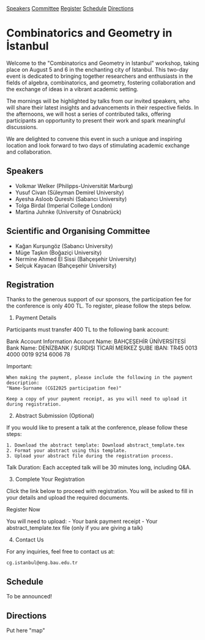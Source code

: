 <div class="top-nav">
    <a href="#speakers" class="nav-button">Speakers</a>
    <a href="#committee" class="nav-button">Committee</a>
    <a href="#register" class="nav-button">Register</a>
    <a href="#schedule" class="nav-button">Schedule</a>
    <a href="#directions" class="nav-button">Directions</a>
</div>

# Combinatorics and Geometry in İstanbul

Welcome to the "Combinatorics and Geometry in Istanbul" workshop, taking place on August 5 and 6 in the enchanting city of Istanbul. This two-day event is dedicated to bringing together researchers and enthusiasts in the fields of algebra, combinatorics, and geometry, fostering collaboration and the exchange of ideas in a vibrant academic setting.

The mornings will be highlighted by talks from our invited speakers, who will share their latest insights and advancements in their respective fields. In the afternoons, we will host a series of contributed talks, offering participants an opportunity to present their work and spark meaningful discussions.

We are delighted to convene this event in such a unique and inspiring location and look forward to two days of stimulating academic exchange and collaboration.

## <a id="speakers"></a>Speakers

- Volkmar Welker (Philipps-Universität Marburg)
- Yusuf Civan (Süleyman Demirel University)
- Ayesha Asloob Qureshi (Sabancı University)
- Tolga Birdal (Imperial College London)
- Martina Juhnke (University of Osnabrück)

## <a id="Committee"></a>Scientific and Organising Committee

- Kağan Kurşungöz (Sabancı University)
- Müge Taşkın (Boğaziçi University)
- Nermine Ahmed El Sissi (Bahçeşehir University)
- Selçuk Kayacan (Bahçeşehir University)

## <a id="register"></a>Registration

Thanks to the generous support of our sponsors, the participation fee for the conference is only 400 TL. To register, please follow the steps below.

1. Payment Details

Participants must transfer 400 TL to the following bank account:

Bank Account Information
Account Name: BAHÇEŞEHİR ÜNİVERSİTESİ
Bank Name: DENİZBANK / SURDIŞI TİCARİ MERKEZ ŞUBE
IBAN: TR45 0013 4000 0019 9214 6006 78


Important:

    When making the payment, please include the following in the payment description:
    "Name-Surname (CGI2025 participation fee)"

    Keep a copy of your payment receipt, as you will need to upload it during registration.

2. Abstract Submission (Optional)

If you would like to present a talk at the conference, please follow these steps:

    1. Download the abstract template: Download abstract_template.tex 
    2. Format your abstract using this template.
    3. Upload your abstract file during the registration process.

Talk Duration: Each accepted talk will be 30 minutes long, including Q&A.

3. Complete Your Registration

Click the link below to proceed with registration. You will be asked to fill in your details and upload the required documents.

Register Now

You will need to upload:
    - Your bank payment receipt
    - Your abstract_template.tex file (only if you are giving a talk)

4. Contact Us

For any inquiries, feel free to contact us at:

    cg.istanbul@eng.bau.edu.tr

## <a id="schedule"></a>Schedule

To be announced!

## <a id="directions"></a>Directions

Put here "map"
